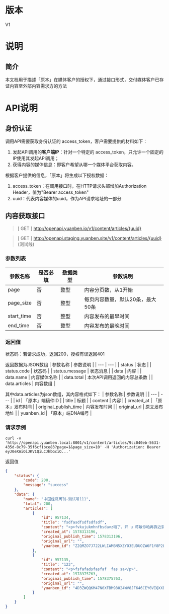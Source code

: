 # 版本
V1

# 说明

## 简介

本文档用于描述「原本」在媒体客户的授权下，通过接口形式，交付媒体客户已存证内容至外部内容需求方的方法

# API说明

## 身份认证

调用API需要获取身份认证的 access_token，客户需要提供的材料如下：

1. 发起API调用的**客户端IP**：针对一个特定的 access_token，只允许一个固定的IP使用其发起API调用；
2. 获得内容的媒体信息：即客户希望从哪一个媒体平台获取内容。

根据客户提供的信息，「原本」将生成以下授权数据：
1. access_token：在调用接口时，在HTTP请求头部增加Authorization Header，值为"Bearer access_token"
2. uuid：代表内容媒体的uuid，作为API请求地址的一部分


## 内容获取接口
> [ GET ] http://openapi.yuanben.io/v1/content/articles/{uuid} 

> [ GET ] http://openapi.staging.yuanben.site/v1/content/articles/{uuid} (测试线)

### 参数列表
| 参数名称 | 是否必填 | 数据类型 | 参数说明 |
| --- | --- | --- | --- |
|page|否|整型|内容分页数，从1开始|
|page_size|否|整型|每页内容数量，默认20条，最大50条|
|start_time|否|整型|内容发布的最早时间|
|end_time|否|整型|内容发布的最晚时间|

### 返回值

状态码：若请求成功，返回200，授权有误返回401

返回数据为JSON数组
| 参数名称 | 参数说明 |
| --- | --- |
| status | 状态 |
| status.code | 状态码 |
| status.message | 状态消息 |
| data | 内容 |
| data.name | 内容媒体名称 |
| data.total | 本次API调用返回的内容总条数 |
| data.articles | 内容数组 |

其中data.articles为json数组，其内容格式如下：
| 参数名称 | 参数说明 |
| --- | --- |
| id | 「原本」端稿件ID |
| title | 标题 |
| content | 内容 |
| created_at | 「原本」发布时间 |
| original_publish_time | 内容发布时间 |
| original_url | 原文发布地址 |
| yuanben_id | 「原本」端DNA编号 |

### 请求示例
```shell
curl -v 'http://openapi.yuanben.local:8001/v1/content/articles/9cc040eb-5631-435d-8c79-35f6cf1bce83?page=1&page_size=10' -H 'Authorization: Bearer eyJ0eXAiOiJKV1QiLCJhbGciO...'
```

返回值

```json
{
    "status": {
        "code": 200,
        "message": "success"
    },
    "data": {
        "name": "中国经济周刊-测试号111",
        "total": 200,
        "articles": [
            {
                "id": 957134,
                "title": "fsdfasdfsdfsdfsdf",
                "content": "<p>fvkujukmhnfbsdavz哦了，开 u 蒋敏你哈再靠近梦想</p>",
                "created_at": 1578313196,
                "original_publish_time": 1578313196,
                "original_url": "",
                "yuanben_id": "Z2QMZO7J722LWLIAMBN5XZYO3EUDUOZW6F1Y8P2LR3P7D67V9"
            },
            {
                "id": 957135,
                "title": "123",
                "content": "<p>fsfafadsfasfaf  fas sa</p>",
                "created_at": 1578375763,
                "original_publish_time": 1578375763,
                "original_url": "",
                "yuanben_id": "4D3ZWQQKM47N0XFBM98024WV8JF646CEY0VIQXXDW2RR79JBFU"
            }
        ]
    }
}
```

